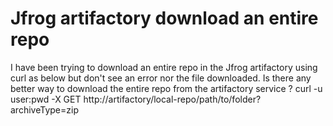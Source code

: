 
# Jfrog artifactory download an entire repo

I have been trying to download an entire repo in the Jfrog artifactory using curl as below but don't see an error nor the file downloaded. Is there any better way to download the entire repo from the artifactory service ?
curl -u user:pwd -X GET http://artifactory/local-repo/path/to/folder?archiveType=zip


        
